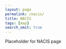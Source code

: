 ```yaml
---
layout: page
permalink: /nacis/
title: NACIS
tags: [map]
search_omit: true
---
```


<p>Placeholder for NACIS page</p>
